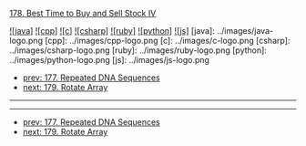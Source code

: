 [178. Best Time to Buy and Sell Stock IV](https://leetcode.com/problems/best-time-to-buy-and-sell-stock-iv/)

[![java]](../java/178-best-time-to-buy-and-sell-stock-iv.md)
[![cpp]](../cpp/178-best-time-to-buy-and-sell-stock-iv.md)
[![c]](../c/178-best-time-to-buy-and-sell-stock-iv.md)
[![csharp]](../csharp/178-best-time-to-buy-and-sell-stock-iv.md)
[![ruby]](../ruby/178-best-time-to-buy-and-sell-stock-iv.md)
[![python]](../python/178-best-time-to-buy-and-sell-stock-iv.md)
[![js]](../js/178-best-time-to-buy-and-sell-stock-iv.md)
[java]: ../images/java-logo.png
[cpp]: ../images/cpp-logo.png
[c]: ../images/c-logo.png
[csharp]: ../images/csharp-logo.png
[ruby]: ../images/ruby-logo.png
[python]: ../images/python-logo.png
[js]: ../images/js-logo.png

- [prev: 177. Repeated DNA Sequences](177-repeated-dna-sequences.md)
- [next: 179. Rotate Array](179-rotate-array.md)

---


---

- [prev: 177. Repeated DNA Sequences](177-repeated-dna-sequences.md)
- [next: 179. Rotate Array](179-rotate-array.md)

